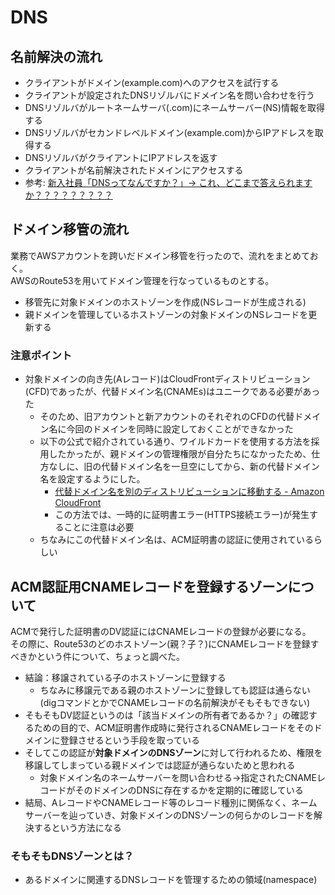 # DNS

## 名前解決の流れ

- クライアントがドメイン(example.com)へのアクセスを試行する
- クライアントが設定されたDNSリゾルバにドメイン名を問い合わせを行う
- DNSリゾルバがルートネームサーバ(.com)にネームサーバー(NS)情報を取得する
- DNSリゾルバがセカンドレベルドメイン(example.com)からIPアドレスを取得する
- DNSリゾルバがクライアントにIPアドレスを返す
- クライアントが名前解決されたドメインにアクセスする
- 参考: [新入社員「DNSってなんですか？」→ これ、どこまで答えられますか？？？？？？？？？](https://zenn.dev/msy/articles/e1e5aed46a3e49)

## ドメイン移管の流れ

業務でAWSアカウントを跨いだドメイン移管を行ったので、流れをまとめておく。\
AWSのRoute53を用いてドメイン管理を行なっているものとする。

- 移管先に対象ドメインのホストゾーンを作成(NSレコードが生成される)
- 親ドメインを管理しているホストゾーンの対象ドメインのNSレコードを更新する

### 注意ポイント

- 対象ドメインの向き先(Aレコード)はCloudFrontディストリビューション(CFD)であったが、代替ドメイン名(CNAMEs)はユニークである必要があった
  - そのため、旧アカウントと新アカウントのそれぞれのCFDの代替ドメイン名に今回のドメインを同時に設定しておくことができなかった
  - 以下の公式で紹介されている通り、ワイルドカードを使用する方法を採用したかったが、親ドメインの管理権限が自分たちになかったため、仕方なしに、旧の代替ドメイン名を一旦空にしてから、新の代替ドメイン名を設定するようにした。
    - [代替ドメイン名を別のディストリビューションに移動する - Amazon CloudFront](https://docs.aws.amazon.com/ja_jp/AmazonCloudFront/latest/DeveloperGuide/alternate-domain-names-move.html)
    - この方法では、一時的に証明書エラー(HTTPS接続エラー)が発生することに注意は必要
  - ちなみにこの代替ドメイン名は、ACM証明書の認証に使用されているらしい

## ACM認証用CNAMEレコードを登録するゾーンについて

ACMで発行した証明書のDV認証にはCNAMEレコードの登録が必要になる。\
その際に、Route53のどのホストゾーン(親？子？)にCNAMEレコードを登録すべきかという件について、ちょっと調べた。

- 結論：移譲されている子のホストゾーンに登録する
  - ちなみに移譲元である親のホストゾーンに登録しても認証は通らない(digコマンドとかでCNAMEレコードの名前解決がそもそもできない)
- そもそもDV認証というのは「該当ドメインの所有者であるか？」の確認するための目的で、ACM証明書作成時に発行されるCNAMEレコードをそのドメインに登録させるという手段を取っている
- そしてこの認証が**対象ドメインのDNSゾーン**に対して行われるため、権限を移譲してしまっている親ドメインでは認証が通らないためと思われる
  - 対象ドメイン名のネームサーバーを問い合わせる→指定されたCNAMEレコードがそのドメインのDNSに存在するかを定期的に確認している
- 結局、AレコードやCNAMEレコード等のレコード種別に関係なく、ネームサーバーを辿っていき、対象ドメインのDNSゾーンの何らかのレコードを解決するという方法になる

### そもそもDNSゾーンとは？

- あるドメインに関連するDNSレコードを管理するための領域(namespace)
